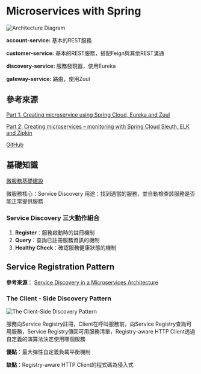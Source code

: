 # Microservices with Spring

![Architecture Diagram](https://github.com/HankLi0130/MicroservicesDemo/blob/master/diagram/architecture.png?raw=true)

**account-service:** 基本的REST服務

**customer-service:** 基本的REST服務，搭配Feign與其他REST溝通

**discovery-service:** 服務發現器，使用Eureka

**gateway-service:** 路由，使用Zuul

## 參考來源

[Part 1: Creating microservice using Spring Cloud, Eureka and Zuul](https://piotrminkowski.wordpress.com/2017/02/05/part-1-creating-microservice-using-spring-cloud-eureka-and-zuul/)

[Part 2: Creating microservices – monitoring with Spring Cloud Sleuth, ELK and Zipkin](https://piotrminkowski.wordpress.com/2017/04/05/part-2-creating-microservices-monitoring-with-spring-cloud-sleuth-elk-and-zipkin/)

[GitHub](https://github.com/piomin/sample-spring-microservices)

## 基礎知識

[微服務基礎建設](http://columns.chicken-house.net/2017/12/31/microservice9-servicediscovery/)

微服務核心：Service Discovery
用途：找到適當的服務，並自動檢查該服務是否能正常提供服務

### Service Discovery 三大動作組合

1. **Register**：服務啟動時的註冊機制
2. **Query**：查詢已註冊服務資訊的機制
3. **Healthy Check**：確認服務健康狀態的機制

## Service Registration Pattern

**參考來源**： [Service Discovery in a Microservices Architecture](https://www.nginx.com/blog/service-discovery-in-a-microservices-architecture/)

### The Client - Side Discovery Pattern

![The Client-Side Discovery Pattern](https://cdn-1.wp.nginx.com/wp-content/uploads/2016/04/Richardson-microservices-part4-2_client-side-pattern.png)

服務向Service Registry註冊，Client在呼叫服務前，向Service Registry查詢可用服務，Service Registry傳回可用服務清單，Registry-aware HTTP Client透過自定義的演算法決定使用哪個服務

**優點**：最大彈性自定義負載平衡機制

**缺點**：Registry-aware HTTP Client的程式碼為侵入式